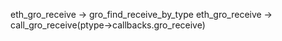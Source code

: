
eth_gro_receive -> gro_find_receive_by_type
eth_gro_receive -> call_gro_receive(ptype->callbacks.gro_receive)